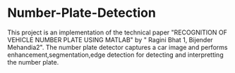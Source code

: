 # Number-Plate-Detection
This project is an implementation of the technical paper "RECOGNITION OF VEHICLE NUMBER PLATE USING MATLAB" by " Ragini Bhat 1, Bijender Mehandia2". The number plate detector captures a car image and performs enhancement,segmentation,edge detection for detecting and interpretting the number plate.
